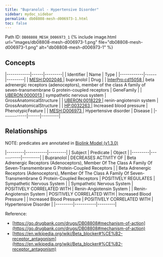 ```yaml
---
title: "Bupranolol - Hypertensive Disorder"
sidebar: mydoc_sidebar
permalink: db08808-mesh-d006973-1.html
toc: false 
---
```



Path ID: `DB08808_MESH_D006973_1`
{% include image.html url="images/db08808-mesh-d006973-1.png" file="db08808-mesh-d006973-1.png" alt="db08808-mesh-d006973-1" %}

## Concepts

|------------|------|---------|
| Identifier | Name | Type    |
|------------|------|---------|
| <a href="https://identifiers.org/MESH:D002046">MESH:D002046 </a> | bupranolol | Drug |
| <a href="https://identifiers.org/InterPro:cd15058">InterPro:cd15058 </a> | beta adrenergic receptors (adenoceptors), member of the class A family of seven-transmembrane G protein-coupled receptors | GeneFamily |
| <a href="https://identifiers.org/UBERON:0000013">UBERON:0000013 </a> | sympathetic nervous system | GrossAnatomicalStructure |
| <a href="https://identifiers.org/UBERON:0018229">UBERON:0018229 </a> | renin-angiotensin system | GrossAnatomicalStructure |
| <a href="https://identifiers.org/HP:0032263">HP:0032263 </a> | Increased blood pressure | PhenotypicFeature |
| <a href="https://identifiers.org/MESH:D006973">MESH:D006973 </a> | Hypertensive disorder | Disease |
|------------|------|---------|

## Relationships


NOTE: predicates are annotated in <a href="https://github.com/biolink/biolink-model/releases/tag/v1.3.0">Biolink Model (v1.3.0)</a>

|---------|-----------|---------|
| Subject | Predicate | Object  |
|---------|-----------|---------|
| Bupranolol | DECREASES ACTIVITY OF | Beta Adrenergic Receptors (Adenoceptors), Member Of The Class A Family Of Seven-Transmembrane G Protein-Coupled Receptors |
| Beta Adrenergic Receptors (Adenoceptors), Member Of The Class A Family Of Seven-Transmembrane G Protein-Coupled Receptors | POSITIVELY REGULATES | Sympathetic Nervous System |
| Sympathetic Nervous System | POSITIVELY CORRELATED WITH | Renin-Angiotensin System |
| Renin-Angiotensin System | POSITIVELY CORRELATED WITH | Increased Blood Pressure |
| Increased Blood Pressure | POSITIVELY CORRELATED WITH | Hypertensive Disorder |
|---------|-----------|---------|

Reference: 
  - [https://go.drugbank.com/drugs/DB08808#mechanism-of-action](https://go.drugbank.com/drugs/DB08808#mechanism-of-action)
  - [https://en.wikipedia.org/wiki/Beta_blocker#%CE%B2-receptor_antagonism](https://en.wikipedia.org/wiki/Beta_blocker#%CE%B2-receptor_antagonism)

